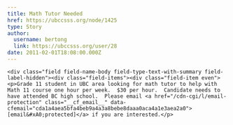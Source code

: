 ```yaml
---
title: Math Tutor Needed 
href: https://ubccsss.org/node/1425
type: Story
author:
  username: bertong
  link: https://ubccsss.org/user/28
date: 2011-02-01T18:08:00.000Z
---
```



    <div class="field field-name-body field-type-text-with-summary field-label-hidden"><div class="field-items"><div class="field-item even"><p>Grade 11 student in UBC area looking for math tutor to help with Math 11 course one hour per week.  $30 per hour.  Candidate needs to have attended BC high school.  Please email <a href="/cdn-cgi/l/email-protection" class="__cf_email__" data-cfemail="cda1a4aea5bfa4beb9a4a3a8bebe8daaa0aca4a1e3aea2a0">[email&#xA0;protected]</a> if you are interested.</p>
</div></div></div>    <footer>
          </footer>
    